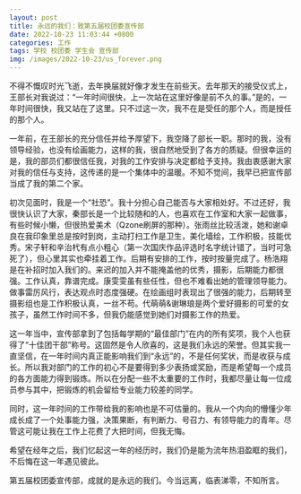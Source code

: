 ```yaml
---
layout: post
title: 永远的我们：致第五届校团委宣传部
date: 2022-10-23 11:03:44 +0800
categories: 工作
tags: 学校 校团委 学生会 宣传部
img: /images/2022-10-23/us_forever.png
---
```

不得不慨叹时光飞逝，去年换届就好像才发生在前些天。去年那天的接受仪式上，王部长对我说过：“一年时间很快，上一次站在这里好像是前不久的事。”是的，一年时间很快，我又站在了这里。只不过这一次，我不在是受任的那个人，而是授任的那个人。  

一年前，在王部长的充分信任并给予厚望下，我空降了部长一职。那时的我，没有领导经验，也没有绘画能力，这样的我，很自然地受到了各方的质疑。但很幸运的是，我的部员们都很信任我，对我的工作安排与决定都给予支持。我由衷感谢大家对我的信任与支持，这传递的是一个集体中的温暖。不知不觉间，我早已把宣传部当成了我的第二个家。  

初次见面时，我是一个“社恐”。我十分担心自己能否与大家相处好。不过还好，我很快认识了大家，秦部长是一个比较随和的人，也喜欢在工作室和大家一起做事，有些时候小懒，但很热爱美术（Qzone刷屏的那种）。张雨丝比较活泼，她和谢卓良在我印象里总是按时到岗，主动打扫工作是卫生，美化墙绘，工作积极，技能优秀。宋子轩和辛治杙有点小粗心（第一次国庆作品评选时名字统计错了，当时可急死了），但心里其实也牵挂着工作。后期有安排的工作，按时按量完成了。杨浩翔是在补招时加入我们的。来迟的加入并不能掩盖他的优秀，摄影，后期能力都很强。工作认真，靠谱完成。康雯雯虽有些任性，但也不难看出她的管理领导能力。做事雷厉风行，表达观点时态度强硬。在绘画组时表现出了很强的能力，后期转至摄影组也是工作积极认真，一丝不苟。代萌萌&谢琳琅是两个爱好摄影的可爱的女孩子，虽然工作时间不多，但我仍能感觉到她们对摄影工作的热爱。  

这一年当中，宣传部拿到了包括每学期的“最佳部门”在内的所有奖项，我个人也获得了“十佳团干部”称号。这固然是令人欣喜的，这是我们永远的荣誉。但其实我一直坚信，在一年时间内真正能影响我们到“永远”的，不是任何奖状，而是收获与成长。所以我对部门的工作的初心不是要得到多少表扬或奖励，而是希望每一个成员的各方面能力得到锻炼。所以在分配一些不太重要的工作时，我都尽量让每一位成员参与其中，把锻炼的机会留给专业能力较差的同学。  

同时，这一年时间的工作带给我的影响也是不可估量的。我从一个内向的懵懂少年成长成了一个处事能力强，决策果断，有判断力、号召力、有领导能力的青年。尽管这可能让我在工作上花费了大把时间，但我无悔。  

希望在经年之后，我们忆起这一年的经历时，我们仍是能为流年热泪盈眶的我们，不后悔在这一年遇见彼此。  

第五届校团委宣传部，成就的是永远的我们。今当远离，临表涕零，不知所言。  
